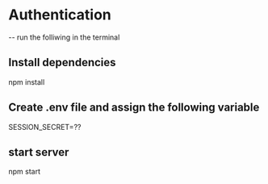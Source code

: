 # Authentication
-- run the folliwing in the terminal

  ## Install dependencies
  npm install

  ## Create .env file and assign the following variable
  SESSION_SECRET=??

  ## start server
  npm start
